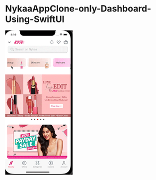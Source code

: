 # NykaaAppClone-only-Dashboard-Using-SwiftUI
![me](https://github.com/Nirajpaul2/NykaaAppClone-only-Dashboard-Using-SwiftUI/blob/main/ezgif.com-gif-maker.gif)
